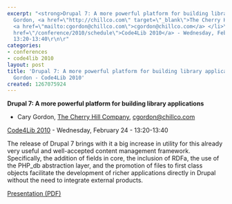 ```yaml
---
excerpt: "<strong>Drupal 7: A more powerful platform for building library applications</strong>\r\n\r\n<ul>\r\n<li>Cary
  Gordon, <a href=\"http://chillco.com\" target=\"_blank\">The Cherry Hill Company</a>,
  <a href=\"mailto:cgordon@chillco.com\">cgordon@chillco.com</a> </li>\r\n</ul>\r\n\r\n<a
  href=\"/conference/2010/schedule\">Code4Lib 2010</a> - Wednesday, February 24 -
  13:20-13:40\r\n\r"
categories:
- conferences
- code4lib 2010
layout: post
title: 'Drupal 7: A more powerful platform for building library applications - Cary
  Gordon - Code4Lib 2010'
created: 1267075924
---
```

<strong>Drupal 7: A more powerful platform for building library applications</strong>

<ul>
<li>Cary Gordon, <a href="http://chillco.com" target="_blank">The Cherry Hill Company</a>, <a href="mailto:cgordon@chillco.com">cgordon@chillco.com</a> </li>
</ul>

<a href="/conference/2010/schedule">Code4Lib 2010</a> - Wednesday, February 24 - 13:20-13:40

The release of Drupal 7 brings with it a big increase in utility for this already very useful and well-accepted content management framework. Specifically, the addition of fields in core, the inclusion of RDFa, the use of the PHP_db abstraction layer, and the promotion of files to first class objects facilitate the development of richer applications directly in Drupal without the need to integrate external products. 

<a href="http://code4lib.org/files/drupal7-c4l10.pdf">Presentation (PDF)</a>
